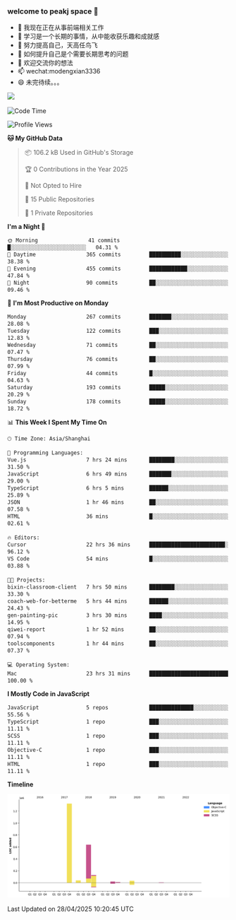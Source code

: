 ### welcome to peakj space 👋



- 🔭 我现在正在从事前端相关工作
- 🌱 学习是一个长期的事情，从中能收获乐趣和成就感
- 👯 努力提高自己，天高任鸟飞
- 🤔 如何提升自己是个需要长期思考的问题
- 💬 欢迎交流你的想法
- 📫 wechat:modengxian3336
- 😄 未完待续。。。

![](https://s2.ax1x.com/2019/06/28/ZKxc4J.jpg)

<!--START_SECTION:waka-->
![Code Time](http://img.shields.io/badge/Code%20Time-4%2C558%20hrs%2037%20mins-blue)

![Profile Views](http://img.shields.io/badge/Profile%20Views-0-blue)

**🐱 My GitHub Data** 

> 📦 106.2 kB Used in GitHub's Storage 
 > 
> 🏆 0 Contributions in the Year 2025
 > 
> 🚫 Not Opted to Hire
 > 
> 📜 15 Public Repositories 
 > 
> 🔑 1 Private Repositories 
 > 
**I'm a Night 🦉** 

```text
🌞 Morning                41 commits          █░░░░░░░░░░░░░░░░░░░░░░░░   04.31 % 
🌆 Daytime                365 commits         ██████████░░░░░░░░░░░░░░░   38.38 % 
🌃 Evening                455 commits         ████████████░░░░░░░░░░░░░   47.84 % 
🌙 Night                  90 commits          ██░░░░░░░░░░░░░░░░░░░░░░░   09.46 % 
```
📅 **I'm Most Productive on Monday** 

```text
Monday                   267 commits         ███████░░░░░░░░░░░░░░░░░░   28.08 % 
Tuesday                  122 commits         ███░░░░░░░░░░░░░░░░░░░░░░   12.83 % 
Wednesday                71 commits          ██░░░░░░░░░░░░░░░░░░░░░░░   07.47 % 
Thursday                 76 commits          ██░░░░░░░░░░░░░░░░░░░░░░░   07.99 % 
Friday                   44 commits          █░░░░░░░░░░░░░░░░░░░░░░░░   04.63 % 
Saturday                 193 commits         █████░░░░░░░░░░░░░░░░░░░░   20.29 % 
Sunday                   178 commits         █████░░░░░░░░░░░░░░░░░░░░   18.72 % 
```


📊 **This Week I Spent My Time On** 

```text
🕑︎ Time Zone: Asia/Shanghai

💬 Programming Languages: 
Vue.js                   7 hrs 24 mins       ████████░░░░░░░░░░░░░░░░░   31.50 % 
JavaScript               6 hrs 49 mins       ███████░░░░░░░░░░░░░░░░░░   29.00 % 
TypeScript               6 hrs 5 mins        ██████░░░░░░░░░░░░░░░░░░░   25.89 % 
JSON                     1 hr 46 mins        ██░░░░░░░░░░░░░░░░░░░░░░░   07.58 % 
HTML                     36 mins             █░░░░░░░░░░░░░░░░░░░░░░░░   02.61 % 

🔥 Editors: 
Cursor                   22 hrs 36 mins      ████████████████████████░   96.12 % 
VS Code                  54 mins             █░░░░░░░░░░░░░░░░░░░░░░░░   03.88 % 

🐱‍💻 Projects: 
bixin-classroom-client   7 hrs 50 mins       ████████░░░░░░░░░░░░░░░░░   33.30 % 
coach-web-for-betterme   5 hrs 44 mins       ██████░░░░░░░░░░░░░░░░░░░   24.43 % 
gen-painting-pic         3 hrs 30 mins       ████░░░░░░░░░░░░░░░░░░░░░   14.95 % 
qiwei-report             1 hr 52 mins        ██░░░░░░░░░░░░░░░░░░░░░░░   07.94 % 
toolscomponents          1 hr 44 mins        ██░░░░░░░░░░░░░░░░░░░░░░░   07.37 % 

💻 Operating System: 
Mac                      23 hrs 31 mins      █████████████████████████   100.00 % 
```

**I Mostly Code in JavaScript** 

```text
JavaScript               5 repos             ██████████████░░░░░░░░░░░   55.56 % 
TypeScript               1 repo              ███░░░░░░░░░░░░░░░░░░░░░░   11.11 % 
SCSS                     1 repo              ███░░░░░░░░░░░░░░░░░░░░░░   11.11 % 
Objective-C              1 repo              ███░░░░░░░░░░░░░░░░░░░░░░   11.11 % 
HTML                     1 repo              ███░░░░░░░░░░░░░░░░░░░░░░   11.11 % 
```



**Timeline**

![Lines of Code chart](https://raw.githubusercontent.com/PeakJ/PeakJ/master/assets/bar_graph.png)


 Last Updated on 28/04/2025 10:20:45 UTC
<!--END_SECTION:waka-->

